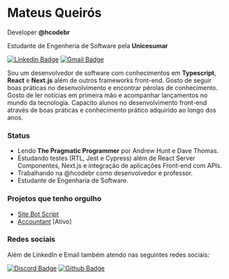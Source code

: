 # Mateus Queirós

Developer **@hcodebr**

Estudante de Engenheria de Software pela **Unicesumar**

[![Linkedin Badge](https://img.shields.io/badge/-Mateus%20Queirós-ff760c?style=flat-square&logo=Linkedin&logoColor=white&link=https://www.linkedin.com/in/mateuscqueiros/)](https://www.linkedin.com/in/mateus-queir%C3%B3s-215a671a6/) [![Gmail Badge](https://img.shields.io/badge/-mateuscqueiros@gmail.com-ff760c?style=flat-square&logo=Gmail&logoColor=white&link=mailto:mateuscqueiros@gmail.com)](mailto:mateuscqueiros@gmail.com)

Sou um desenvolvedor de software com conhecimentos em **Typescript**, **React** e **Next.js** além de outros frameworks front-end. Gosto de seguir boas práticas no desenvolvimento e encontrar pérolas de conhecimento.  Gosto de ler notícias em primeira mão e acompanhar lançamentos no mundo da tecnologia. Capacito alunos no desenvolvimento front-end através de boas práticas e conhecimento prático adquirido ao longo dos anos.

### Status

- Lendo **The Pragmatic Programmer** por Andrew Hunt e Dave Thomas.
- Estudando testes (RTL, Jest e Cypress) além de React Server Componentes, Next.js e integração de aplicações Front-end com APIs.
- Trabalhando na @hcodebr como desenvolvedor e professor.
- Estudante de Engenharia de Software.

### Projetos que tenho orgulho

- [Site Bot Script](https://script-bot.vercel.app/)
- [Accountant](https://github.com/mateuscqueiros/accountant) [Ativo]

### Redes sociais

Além de LinkedIn e Email também atendo nas seguintes redes sociais:

[![Discord Badge](https://img.shields.io/badge/-Hcode%20BR-ff760c?style=flat-square&labelColor=ff760c&logo=discord&logoColor=white&link=https://discord.gg/p5MtAkGejK)](https://discord.gg/p5MtAkGejK)
[![Github Badge](https://img.shields.io/badge/-@mateuscqueiros-ff760c?style=flat-square&labelColor=ff760c&logo=github&logoColor=white&link=https://github.com/mateuscqueiros)](https://github.com/mateuscqueiros)
